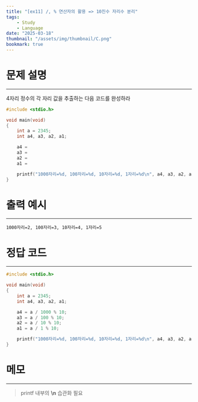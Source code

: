 ```yaml
---
title: "[ex11] /, % 연산자의 활용 => 10진수 자리수 분리"
tags:
    - Study
    - Language
date: "2025-03-18"
thumbnail: "/assets/img/thumbnail/C.png"
bookmark: true
---
```

# 문제 설명
---
4자리 정수의 각 자리 값을 추출하는 다음 코드를 완성하라

```c
#include <stdio.h>

void main(void)
{
	int a = 2345;
	int a4, a3, a2, a1;

	a4 = 
	a3 = 
	a2 = 
	a1 = 

	printf("1000자리=%d, 100자리=%d, 10자리=%d, 1자리=%d\n", a4, a3, a2, a1);
}
```
# 출력 예시
---

```
1000자리=2, 100자리=3, 10자리=4, 1자리=5
```

# 정답 코드
---

```c
#include <stdio.h>

void main(void)
{
	int a = 2345;
	int a4, a3, a2, a1;

	a4 = a / 1000 % 10;
	a3 = a / 100 % 10;
	a2 = a / 10 % 10;
	a1 = a / 1 % 10;

	printf("1000자리=%d, 100자리=%d, 10자리=%d, 1자리=%d\n", a4, a3, a2, a1);
}
```

# 메모
---
> printf 내부의 **\n** 습관화 필요